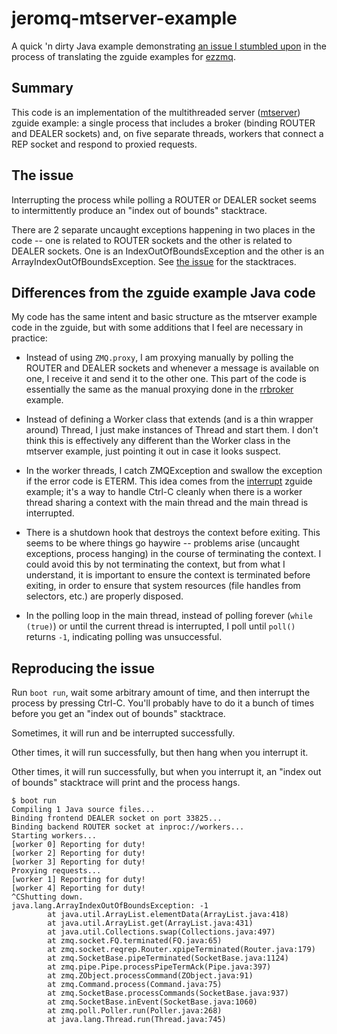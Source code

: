 # jeromq-mtserver-example

A quick 'n dirty Java example demonstrating [an issue I stumbled
upon][the-issue] in the process of
translating the zguide examples for
[ezzmq](https://github.com/daveyarwood/ezzmq).

## Summary

This code is an implementation of the multithreaded server
([mtserver](http://zguide.zeromq.org/java:mtserver)) zguide example: a single
process that includes a broker (binding ROUTER and DEALER sockets) and, on five
separate threads, workers that connect a REP socket and respond to proxied
requests.

## The issue

Interrupting the process while polling a ROUTER or DEALER socket seems to
intermittently produce an "index out of bounds" stacktrace.

There are 2 separate uncaught exceptions happening in two places in the code --
one is related to ROUTER sockets and the other is related to DEALER sockets.
One is an IndexOutOfBoundsException and the other is an
ArrayIndexOutOfBoundsException. See [the issue][the-issue] for the stacktraces.

## Differences from the zguide example Java code

My code has the same intent and basic structure as the mtserver example code in
the zguide, but with some additions that I feel are necessary in practice:

* Instead of using `ZMQ.proxy`, I am proxying manually by polling the ROUTER and
DEALER sockets and whenever a message is available on one, I receive it and send
it to the other one. This part of the code is essentially the same as the
manual proxying done in the [rrbroker](http://zguide.zeromq.org/java:rrbroker) example.

* Instead of defining a Worker class that extends (and is a thin wrapper
around) Thread, I just make instances of Thread and start them. I don't think
this is effectively any different than the Worker class in the mtserver example,
just pointing it out in case it looks suspect.

* In the worker threads, I catch ZMQException and swallow the exception if the
error code is ETERM. This idea comes from the
[interrupt](http://zguide.zeromq.org/java:interrupt) zguide example; it's a way
to handle Ctrl-C cleanly when there is a worker thread sharing a context with
the main thread and the main thread is interrupted.

* There is a shutdown hook that destroys the context before exiting. This seems to
be where things go haywire -- problems arise (uncaught exceptions, process
hanging) in the course of terminating the context. I could avoid this by not
terminating the context, but from what I understand, it is important to ensure
the context is terminated before exiting, in order to ensure that system
resources (file handles from selectors, etc.) are properly disposed.

* In the polling loop in the main thread, instead of polling forever (`while
  (true)`) or until the current thread is interrupted, I poll until `poll()`
  returns `-1`, indicating polling was unsuccessful.

## Reproducing the issue

Run `boot run`, wait some arbitrary amount of time, and then interrupt the
process by pressing Ctrl-C. You'll probably have to do it a bunch of times
before you get an "index out of bounds" stacktrace.

Sometimes, it will run and be interrupted successfully.

Other times, it will run successfully, but then hang when you interrupt it.

Other times, it will run successfully, but when you interrupt it, an "index out
of bounds" stacktrace will print and the process hangs.

```
$ boot run
Compiling 1 Java source files...
Binding frontend DEALER socket on port 33825...
Binding backend ROUTER socket at inproc://workers...
Starting workers...
[worker 0] Reporting for duty!
[worker 2] Reporting for duty!
[worker 3] Reporting for duty!
Proxying requests...
[worker 1] Reporting for duty!
[worker 4] Reporting for duty!
^CShutting down.
java.lang.ArrayIndexOutOfBoundsException: -1
        at java.util.ArrayList.elementData(ArrayList.java:418)
        at java.util.ArrayList.get(ArrayList.java:431)
        at java.util.Collections.swap(Collections.java:497)
        at zmq.socket.FQ.terminated(FQ.java:65)
        at zmq.socket.reqrep.Router.xpipeTerminated(Router.java:179)
        at zmq.SocketBase.pipeTerminated(SocketBase.java:1124)
        at zmq.pipe.Pipe.processPipeTermAck(Pipe.java:397)
        at zmq.ZObject.processCommand(ZObject.java:91)
        at zmq.Command.process(Command.java:75)
        at zmq.SocketBase.processCommands(SocketBase.java:937)
        at zmq.SocketBase.inEvent(SocketBase.java:1060)
        at zmq.poll.Poller.run(Poller.java:268)
        at java.lang.Thread.run(Thread.java:745)
```

[the-issue]: http://zguide.zeromq.org/java:mtserver
